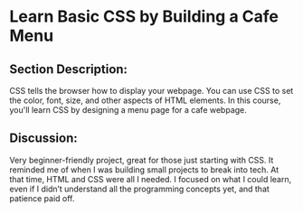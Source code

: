 # Learn Basic CSS by Building a Cafe Menu

## Section Description:
CSS tells the browser how to display your webpage. You can use CSS to set the color, font, size, and other aspects of HTML elements.
In this course, you'll learn CSS by designing a menu page for a cafe webpage.

## Discussion:
Very beginner-friendly project, great for those just starting with CSS. It reminded me of when I was building small projects to break into tech. At that time, HTML and CSS were all I needed. I focused on what I could learn, even if I didn’t understand all the programming concepts yet, and that patience paid off.